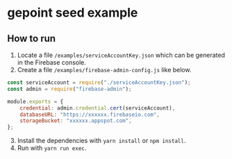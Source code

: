 # gepoint seed example

## How to run

1. Locate a file `/examples/serviceAccountKey.json` which can be generated in the Firebase console.
2. Create a file `/examples/firebase-admin-config.js` like below.

```javascript
const serviceAccount = require("./serviceAccountKey.json");
const admin = require("firebase-admin");

module.exports = {
    credential: admin.credential.cert(serviceAccount),
    databaseURL: "https://xxxxxx.firebaseio.com",
    storageBucket: "xxxxxx.appspot.com",
};
```

3. Install the dependencies with `yarn install` or `npm install`.
4. Run with `yarn run exec`.
